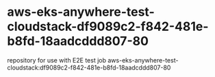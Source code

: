 # aws-eks-anywhere-test-cloudstack-df9089c2-f842-481e-b8fd-18aadcddd807-80
repository for use with E2E test job aws-eks-anywhere-test-cloudstack:df9089c2-f842-481e-b8fd-18aadcddd807-80
